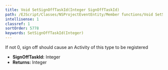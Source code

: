 ```yaml
---
title: Void SetSignOffTaskId(Integer SignOffTaskId)
path: /EJScript/Classes/NSProjectEventEntity/Member functions/Void SetSignOffTaskId(Integer p_0)
intellisense: 1
classref: 1
sortOrder: 5778
keywords: SetSignOffTaskId(Integer)
---
```



If not 0, sign off should cause an Activity of this type to be registered



* **SignOffTaskId:** Integer
* **Returns:** Integer


